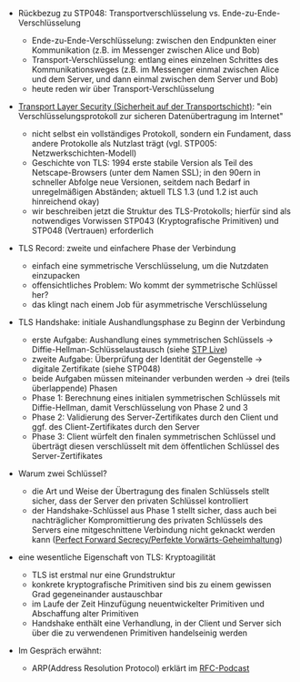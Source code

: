 - Rückbezug zu STP048: Transportverschlüsselung vs. Ende-zu-Ende-Verschlüsselung
    - Ende-zu-Ende-Verschlüsselung: zwischen den Endpunkten einer Kommunikation (z.B. im Messenger zwischen Alice und Bob)
    - Transport-Verschlüsselung: entlang eines einzelnen Schrittes des Kommunikationsweges (z.B. im Messenger einmal zwischen Alice und dem Server, und dann einmal zwischen dem Server und Bob)
    - heute reden wir über Transport-Verschlüsselung

- [Transport Layer Security (Sicherheit auf der Transportschicht)](https://de.wikipedia.org/w/index.php?title=Transport_Layer_Security&oldid=237178060): "ein Verschlüsselungsprotokoll zur sicheren Datenübertragung im Internet"
    - nicht selbst ein vollständiges Protokoll, sondern ein Fundament, dass andere Protokolle als Nutzlast trägt (vgl. STP005: Netzwerkschichten-Modell)
    - Geschichte von TLS: 1994 erste stabile Version als Teil des Netscape-Browsers (unter dem Namen SSL); in den 90ern in schneller Abfolge neue Versionen, seitdem nach Bedarf in unregelmäßigen Abständen; aktuell TLS 1.3 (und 1.2 ist auch hinreichend okay)
    - wir beschreiben jetzt die Struktur des TLS-Protokolls; hierfür sind als notwendiges Vorwissen STP043 (Kryptografische Primitiven) und STP048 (Vertrauen) erforderlich

- TLS Record: zweite und einfachere Phase der Verbindung
    - einfach eine symmetrische Verschlüsselung, um die Nutzdaten einzupacken
    - offensichtliches Problem: Wo kommt der symmetrische Schlüssel her?
    - das klingt nach einem Job für asymmetrische Verschlüsselung

- TLS Handshake: initiale Aushandlungsphase zu Beginn der Verbindung
    - erste Aufgabe: Aushandlung eines symmetrischen Schlüssels -> Diffie-Hellman-Schlüsselaustausch (siehe [STP Live](https://media.ccc.de/v/ds21-122-schlsseltechnologie-live-das-diffie-hellman-protokoll))
    - zweite Aufgabe: Überprüfung der Identität der Gegenstelle -> digitale Zertifikate (siehe STP048)
    - beide Aufgaben müssen miteinander verbunden werden -> drei (teils überlappende) Phasen
    - Phase 1: Berechnung eines initialen symmetrischen Schlüssels mit Diffie-Hellman, damit Verschlüsselung von Phase 2 und 3
    - Phase 2: Validierung des Server-Zertifikates durch den Client und ggf. des Client-Zertifikates durch den Server
    - Phase 3: Client würfelt den finalen symmetrischen Schlüssel und überträgt diesen verschlüsselt mit dem öffentlichen Schlüssel des Server-Zertifikates

- Warum zwei Schlüssel?
    - die Art und Weise der Übertragung des finalen Schlüssels stellt sicher, dass der Server den privaten Schlüssel kontrolliert
    - der Handshake-Schlüssel aus Phase 1 stellt sicher, dass auch bei nachträglicher Kompromittierung des privaten Schlüssels des Servers eine mitgeschnittene Verbindung nicht geknackt werden kann ([Perfect Forward Secrecy/Perfekte Vorwärts-Geheimhaltung](https://de.wikipedia.org/w/index.php?title=Perfect_Forward_Secrecy&oldid=236329042))

- eine wesentliche Eigenschaft von TLS: Kryptoagilität
    - TLS ist erstmal nur eine Grundstruktur
    - konkrete kryptografische Primitiven sind bis zu einem gewissen Grad gegeneinander austauschbar
    - im Laufe der Zeit Hinzufügung neuentwickelter Primitiven und Abschaffung alter Primitiven
    - Handshake enthält eine Verhandlung, in der Client und Server sich über die zu verwendenen Primitiven handelseinig werden

- Im Gespräch erwähnt:
    - ARP(Address Resolution Protocol) erklärt im [RFC-Podcast](https://requestforcomments.de/archives/126?t=3%3A19%3A10)
